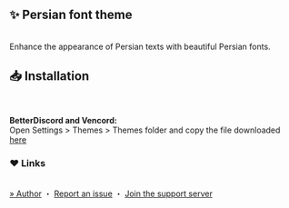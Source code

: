 ## ✨ Persian font theme
<br/>
<div align="left">
    Enhance the appearance of Persian texts with beautiful Persian fonts.
</div>

## 📥 Installation

<br/>
<div align="left">
    <b><p align="left">BetterDiscord and Vencord:</b>
    <br/>Open Settings > Themes > Themes folder and copy the file downloaded <a href="">here</a></p>
</div>

### ❤️ Links
<br/>
<div align="left">
  <a href="https://github.com/WhoisNeon">» Author</a>
  ・
  <a href="https://github.com/WhoisNeon/Persian-font-theme/issues">Report an issue</a>
  ・
  <a href="https://discord.gg/UmtEtYbyT5">Join the support server</a>
</div>
